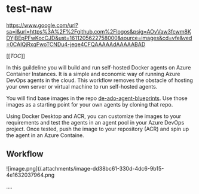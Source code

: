 # test-naw

https://www.google.com/url?sa=i&url=https%3A%2F%2Fgithub.com%2Flogos&psig=AOvVaw3fcwm8KDYjBEpPFwKocCJD&ust=1611205622758000&source=images&cd=vfe&ved=0CAIQjRxqFwoTCNDu4-jeqe4CFQAAAAAdAAAAABAD


[[_TOC_]]

In this guildeline you will build and run self-hosted Docker agents on Azure Container Instances. It is a simple and economic way of running Azure DevOps agents in the cloud. This workflow removes the obstacle of hosting your own server or virtual machine to run self-hosted agents.

You will find base images in the repo [de-ado-agent-blueprints](https://volvocargroup1.visualstudio.com/Volvo%20Cars%20Inner%20Source/_git/de-ado-agent-blueprints). Use those images as a starting point for your own agents by cloning that repo.

Using Docker Desktop and ACR, you can customize the images to your requirements and test the agents in an agent pool in your Azure DevOps project. Once tested, push the image to your repository (ACR) and spin up the agent in an Azure Containe.
## Workflow
![image.png](/.attachments/image-dd38bc61-330d-4dc6-9b15-4e1632037964.png


....
